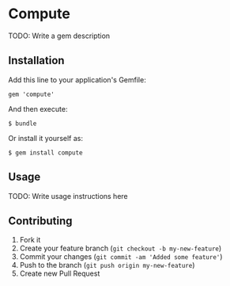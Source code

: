 # Compute

TODO: Write a gem description

## Installation

Add this line to your application's Gemfile:

    gem 'compute'

And then execute:

    $ bundle

Or install it yourself as:

    $ gem install compute

## Usage

TODO: Write usage instructions here

## Contributing

1. Fork it
2. Create your feature branch (`git checkout -b my-new-feature`)
3. Commit your changes (`git commit -am 'Added some feature'`)
4. Push to the branch (`git push origin my-new-feature`)
5. Create new Pull Request
